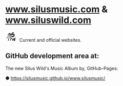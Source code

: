 # www.silusmusic.com & www.siluswild.com 

 ![SilusWild](./docs/logo-silus-wild.png)   &nbsp;  Current and official websites.

## GitHub development area at:

The new Silus Wild's Music Album by, GitHub-Pages:


● https://silusmusic.github.io/www.silusmusic/
